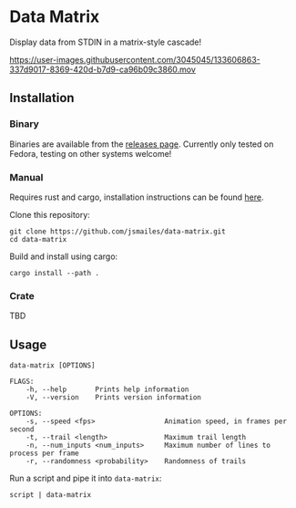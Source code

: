# Data Matrix

Display data from STDIN in a matrix-style cascade!

https://user-images.githubusercontent.com/3045045/133606863-337d9017-8369-420d-b7d9-ca96b09c3860.mov

## Installation

### Binary

Binaries are available from the [releases page](https://github.com/jsmailes/data-matrix/releases).
Currently only tested on Fedora, testing on other systems welcome!

### Manual

Requires rust and cargo, installation instructions can be found [here](https://www.rust-lang.org/tools/install).

Clone this repository:
```
git clone https://github.com/jsmailes/data-matrix.git
cd data-matrix
```

Build and install using cargo:
```
cargo install --path .
```

### Crate

TBD

## Usage

```
data-matrix [OPTIONS]

FLAGS:
    -h, --help       Prints help information
    -V, --version    Prints version information

OPTIONS:
    -s, --speed <fps>                 Animation speed, in frames per second
    -t, --trail <length>              Maximum trail length
    -n, --num_inputs <num_inputs>     Maximum number of lines to process per frame
    -r, --randomness <probability>    Randomness of trails
```

Run a script and pipe it into `data-matrix`:
```
script | data-matrix
```
